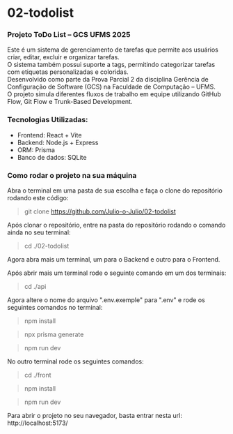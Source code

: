 # 02-todolist

### Projeto ToDo List – GCS UFMS 2025

Este é um sistema de gerenciamento de tarefas que permite aos usuários criar, editar, excluir e organizar tarefas.  
O sistema também possui suporte a tags, permitindo categorizar tarefas com etiquetas personalizadas e coloridas.  
Desenvolvido como parte da Prova Parcial 2 da disciplina Gerência de Configuração de Software (GCS) na Faculdade de Computação – UFMS.  
O projeto simula diferentes fluxos de trabalho em equipe utilizando GitHub Flow, Git Flow e Trunk-Based Development.

### Tecnologias Utilizadas:

- Frontend: React + Vite
- Backend: Node.js + Express
- ORM: Prisma
- Banco de dados: SQLite

### Como rodar o projeto na sua máquina

Abra o terminal em uma pasta de sua escolha e faça o clone do repositório rodando este código:

> git clone https://github.com/Julio-o-Julio/02-todolist

Após clonar o repositório, entre na pasta do repositório rodando o comando ainda no seu terminal:

> cd ./02-todolist

Agora abra mais um terminal, um para o Backend e outro para o Frontend.

Após abrir mais um terminal rode o seguinte comando em um dos terminais:

> cd ./api

Agora altere o nome do arquivo ".env.exemple" para ".env" e rode os seguintes comandos no terminal:

> npm install

> npx prisma generate

> npm run dev

No outro terminal rode os seguintes comandos:

> cd ./front

> npm install

> npm run dev

Para abrir o projeto no seu navegador, basta entrar nesta url: http://localhost:5173/
